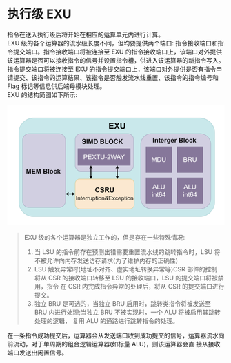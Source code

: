 # 执行级 EXU

指令在送入执行级后将开始在相应的运算单元内进行计算。 					<br />EXU 级的各个运算器的流水级长度不同，但均要提供两个端口: 指令接收端口和指令提交端口。指令接收端口将被连接至 EXU 的指令接收端口上，该端口对外提供该运算器是否可以接收指令的信号并设置指令槽，供进入该运算器的新指令写入。指令提交端口将被连接至 EXU 的指令提交端口上，该端口对外提供是否有指令申请提交、该指令的运算结果、该指令是否触发流水线重置、该指令的指令编号和 Flag 标记等信息供后端母模块处理。<br />EXU 的结构简图如下所示: 

![image.png](https://github.com/CallWoa/OpenBPU2-doc/blob/master/image/exu.png?raw=true)		

> EXU 级的各个运算器是独立工作的，但是存在一些特殊情况:
> 1. 当 LSU 的指令前存在预测出错需要重置流水线的跳转指令时，LSU 将不被允许向内存发送访存请求(为了维护内存的正确性)  					
> 2. LSU 触发异常时(地址不对齐、虚实地址转换异常等)CSR 部件的控制 将从 CSR 的接收端口转移至 LSU 的接收端口，LSU 的提交端口将被禁用，指令 在 CSR 内完成指令异常的处理后，将从 CSR 的提交端口进行提交。
> 3. 独立 BRU 是可选的，当独立 BRU 启用时，跳转类指令将被发送至 BRU 内进行处理;当独立 BRU 不被实现时，一个 ALU 将被启用其跳转处理的逻辑， 复用 ALU 的通路进行跳转指令的处理。 

在一条指令成功提交后，运算器会从发送端口收到成功提交的信号，运算器流水向前流动，对于单周期的组合逻辑运算器(如标量 ALU)，则该运算器会直 接从接收端口发送出闲置信号。  
